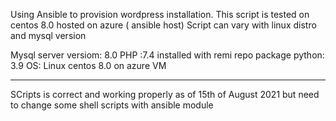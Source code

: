 Using Ansible to provision wordpress installation.
This script is tested on centos 8.0 hosted on azure ( ansible host)
Script can vary with linux distro and mysql version

Mysql server versiom: 8.0
PHP :7.4 installed with remi repo package
python: 3.9
OS: Linux centos 8.0 on azure VM

------------------------------------
SCripts is correct and working properly as of 15th of August 2021
but need to change some shell scripts with ansible module

